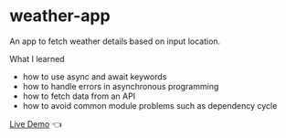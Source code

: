 # weather-app
An app to fetch weather details based on input location.

What I learned
- how to use async and await keywords
- how to handle errors in asynchronous programming
- how to fetch data from an API
- how to avoid common module problems such as dependency cycle

[Live Demo](https://chaandharaghav.github.io/google-homepage/) :point_left:
